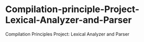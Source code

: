 # Compilation-principle-Project-Lexical-Analyzer-and-Parser
Compilation Principles Project: Lexical Analyzer and Parser
